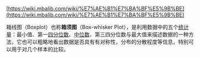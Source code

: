 [https://wiki.mbalib.com/wiki/%E7%AE%B1%E7%BA%BF%E5%9B%BE](https://wiki.mbalib.com/wiki/%E7%AE%B1%E7%BA%BF%E5%9B%BE)

箱线图（Boxplot）也称**箱须图**（Box-whisker Plot），是利用数据中的五个[统计量](https://wiki.mbalib.com/wiki/%E7%BB%9F%E8%AE%A1%E9%87%8F)：最小值、第一[四分位数](https://wiki.mbalib.com/wiki/%E5%9B%9B%E5%88%86%E4%BD%8D%E6%95%B0)、[中位数](https://wiki.mbalib.com/wiki/%E4%B8%AD%E4%BD%8D%E6%95%B0)、第三四分位数与最大值来描述数据的一种方法，它也可以粗略地看出数据是否具有有对称性，分布的分散程度等信息，特别可以用于对几个样本的比较。


